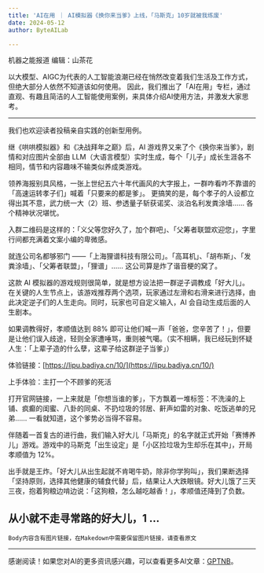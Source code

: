 ```yaml
---
title: 'AI在用 ｜ AI模拟器《换你来当爹》上线，「马斯克」10岁就被我练废'
date: 2024-05-12
author: ByteAILab

---
```

机器之能报道
编辑：山茶花

以大模型、AIGC为代表的人工智能浪潮已经在悄然改变着我们生活及工作方式，但绝大部分人依然不知道该如何使用。
因此，我们推出了「AI在用」专栏，通过直观、有趣且简洁的人工智能使用案例，来具体介绍AI使用方法，并激发大家思考。

---

我们也欢迎读者投稿亲自实践的创新型用例。

继《哄哄模拟器》和《决战拜年之巅》后，AI 游戏界又来了个《换你来当爹》，剧情和对应图片全部由 LLM（大语言模型）实时生成，每个「儿子」成长生涯各不相同，情节和内容趣味不输类似养成类游戏。

领养海报别具风格，一张上世纪五六十年代画风的大字报上，一群咋看咋不靠谱的「高速运转孝子们」喊着「只要来的都是爹」。
更搞笑的是，每个孝子的人设都立得出其不意，武力统一大（2）班、参透量子斩获诺奖、淡泊名利发粪涂墙…… 各个精神状况堪忧。

入群二维码是这样的：「义父等您好久了，加个群吧」、「父筹者联盟欢迎您」，字里行间都充满着文案小编的卑微感。

就连公司名都够邪门 ——「上海狸谱科技有限公司」。「高耳机」、「胡布斯」、「发粪涂墙」、「父筹者联盟」，「狸谱」…… 这公司算是炸了谐音梗的窝了。

这款 AI 模拟器的游戏规则很简单，就是想方设法把一群逆子调教成「好大儿」。在关键的人生节点上，该游戏推荐两个选项，玩家通过左滑和右滑来进行选择，由此决定逆子们的人生走向。同时，玩家也可自定义输入，AI 会自动生成后面的人生剧本。

如果调教得好，孝顺值达到 88% 即可让他们喊一声「爸爸，您辛苦了！」，但要是让他们误入歧途，轻则全家遭唾骂，重则被气噶。（实不相瞒，我已经玩到怀疑人生：「上辈子造的什么孽，这辈子给这群逆子当爹」）

体验链接：[https://lipu.badiya.cn/10/](https://lipu.badiya.cn/10/)

上手体验：主打一个不顾爹的死活

打开官网链接，一上来就是「你想当谁的爹」，下方飘着一堆标签：不洗澡的上铺、疯癫的闺蜜、八卦的同桌、不扔垃圾的邻居、鼾声如雷的对象、吃饭逃单的兄弟…… 一看就知道，这个爹势必当得不容易。

伴随着一首复古的进行曲，我们输入好大儿「马斯克」的名字就正式开始「赛博养儿」游戏。游戏中的马斯克「出生设定」是「小区捡垃圾为生却乐在其中」，开局孝顺值为 12%。

出手就是王炸。「好大儿从出生起就不肯喝牛奶，除非你学狗叫」，我们果断选择「坚持原则，选择其他健康的辅食代替」后，结果让人大跌眼镜。好大儿饿了三天三夜，抱着狗粮边啃边说：「这狗粮，怎么越吃越香！」，孝顺值还降到了负数。

从小就不走寻常路的好大儿，1
...
---

```plaintext
Body内容含有图片链接，在Makedown中需要保留图片链接，请查看原文
```
---
感谢阅读！如果您对AI的更多资讯感兴趣，可以查看更多AI文章：[GPTNB](https://gptnb.com)。
